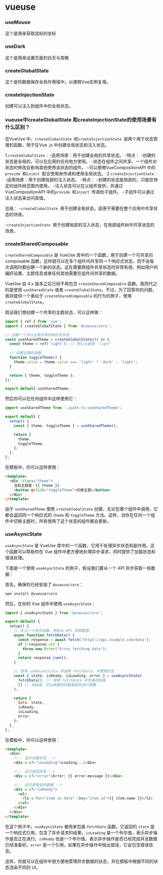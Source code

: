 # vueuse

### useMouse

这个是用来获取鼠标的坐标

### useDark

这个是用来设置页面的白天与夜晚

### createGlobalState

这个是将数据保存全局作用域中，以便跨Vue实例复用。

### createInjectionState

创建可以注入到组件中的全局状态。

### vueuse中createGlobalState 和createInjectionState的使用场景有什么区别？

在VueUse 中，`createGlobalState `和`createInjectionState `是两个用于状态管理的函数，用于在Vue .js 中创建全局状态和注入状态。

1.`createGlobalState `: -适用场景：用于创建全局的共享状态。 -特点： -创建的状态是全局的，可以在应用的任何地方使用。 -状态在组件之间共享，一个组件对状态的修改会影响其他使用该状态的组件。 -可以使用VueCompositionAPI 中的`provide `和`inject `配合使用来传递和使用全局状态。
2.`createInjectionState `: -适用场景：用于创建局部的注入状态。 -特点： -创建的状态是局部的，只能在特定的组件树范围内使用。 -注入状态可以在父组件提供，并通过VueCompositionAPI 中的`provide `和`inject `传递给子组件。 -子组件可以通过注入状态来访问其值。

总结： -`createGlobalState `用于创建全局状态，适用于需要在整个应用中共享状态的场景。

​			 -`createInjectionState `用于创建局部的注入状态，在局部组件树中共享状态的场景。

### createSharedComposable

`createSharedComposable` 是 VueUse 库中的一个函数，用于创建一个可共享的 composable 函数，这样就可以在多个组件间共享同一个响应式状态，而不会每次调用时都创建一个新的状态。这在需要跨组件共享状态时非常有用，例如用户的偏好设置、主题信息或者任何其他需要在组件间共享的数据。

VueUse 自 4.x 版本之后已经不再包含 `createSharedComposable` 函数。取而代之的是使用 `useSharedState` 或者 `createGlobalState`。不过，为了回答你的问题，我将提供一个类似于 `createSharedComposable` 的行为的例子，使用 `createGlobalState`。

假设我们想创建一个共享的主题状态，可以这样做：

```javascript
import { ref } from 'vue';
import { createGlobalState } from '@vueuse/core';

// 创建一个可以全局共享的响应式状态
const useSharedTheme = createGlobalState(() => {
  const theme = ref('light'); // 默认主题是 'light'
  
  // 切换主题的函数
  function toggleTheme() {
    theme.value = theme.value === 'light' ? 'dark' : 'light';
  }

  return { theme, toggleTheme };
});

export default useSharedTheme;
```

然后你可以在任何组件中这样使用它：

```javascript
import useSharedTheme from './path-to-useSharedTheme';

export default {
  setup() {
    const { theme, toggleTheme } = useSharedTheme();

    return {
      theme,
      toggleTheme,
    };
  },
};
```

在模板中，你可以这样使用：

```html
<template>
  <div :class="theme">
    当前主题是：{{ theme }}
    <button @click="toggleTheme">切换主题</button>
  </div>
</template>
```

由于 `useSharedTheme` 使用 `createGlobalState` 创建，无论在哪个组件中调用，它都会返回同一个响应式的 `theme` 和 `toggleTheme` 方法。这样，当你在任何一个组件中切换主题时，所有使用了这个状态的组件都会更新。

### useAsyncState

`useAsyncState` 是 VueUse 库中的一个函数，它用于处理异步状态和副作用。这个函数可以帮助你在 Vue 组件中更方便地处理异步请求，同时提供了加载状态和错误处理。

下面是一个使用 `useAsyncState` 的例子，假设我们要从一个 API 异步获取一些数据：

首先，确保你已经安装了 `@vueuse/core`：

```bash
npm install @vueuse/core
```

然后，在你的 Vue 组件中使用 `useAsyncState`：

```javascript
import { useAsyncState } from '@vueuse/core';

export default {
  setup() {
    // 定义一个异步函数，例如从 API 获取数据
    async function fetchData() {
      const response = await fetch('https://api.example.com/data');
      if (!response.ok) {
        throw new Error('Error fetching data');
      }
      return response.json();
    }

    // 使用 useAsyncState 来调用 fetchData，并管理状态
    const { state, isReady, isLoading, error } = useAsyncState(
      fetchData(), // 调用 fetchData 并传递初始值
      [] // 初始值，可以根据你的数据类型进行调整
    );

    return {
      data: state,
      isReady,
      isLoading,
      error,
    };
  },
};
```

在模板中，你可以这样使用：

```html
<template>
  <div>
    <!-- 显示加载状态 -->
    <div v-if="isLoading">Loading...</div>

    <!-- 显示错误信息 -->
    <div v-if="error">Error: {{ error.message }}</div>

    <!-- 显示获取到的数据 -->
    <div v-if="isReady">
      <ul>
        <li v-for="item in data" :key="item.id">{{ item.name }}</li>
      </ul>
    </div>
  </div>
</template>
```

在这个例子中，`useAsyncState` 被用来包装 `fetchData` 函数。它返回的 `state` 是一个响应式引用，包含了异步请求的结果。`isLoading` 是一个布尔值，表示异步操作是否正在进行。`isReady` 也是一个布尔值，表示异步操作是否已经完成并且数据已经准备好。`error` 是一个引用，如果在异步操作中抛出错误，它会包含错误信息。

这样，你就可以在组件中很方便地管理异步数据的状态，并在模板中根据不同的状态渲染不同的 UI。

